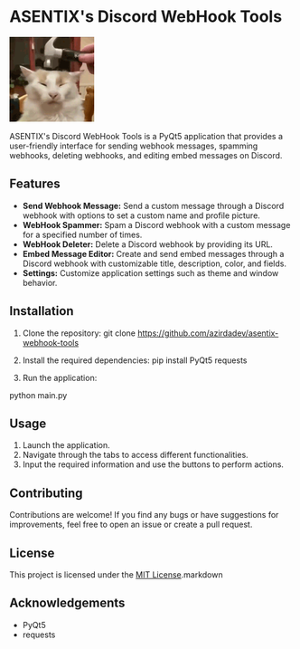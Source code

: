 # ASENTIX's Discord WebHook Tools

![Icon](icon.png)

ASENTIX's Discord WebHook Tools is a PyQt5 application that provides a user-friendly interface for sending webhook messages, spamming webhooks, deleting webhooks, and editing embed messages on Discord.

## Features

- **Send Webhook Message:** Send a custom message through a Discord webhook with options to set a custom name and profile picture.
- **WebHook Spammer:** Spam a Discord webhook with a custom message for a specified number of times.
- **WebHook Deleter:** Delete a Discord webhook by providing its URL.
- **Embed Message Editor:** Create and send embed messages through a Discord webhook with customizable title, description, color, and fields.
- **Settings:** Customize application settings such as theme and window behavior.

## Installation

1. Clone the repository:
git clone https://github.com/azirdadev/asentix-webhook-tools

2. Install the required dependencies:
pip install PyQt5 requests

3. Run the application:
   
python main.py

## Usage

1. Launch the application.
2. Navigate through the tabs to access different functionalities.
3. Input the required information and use the buttons to perform actions.


## Contributing

Contributions are welcome! If you find any bugs or have suggestions for improvements, feel free to open an issue or create a pull request.

## License

This project is licensed under the [MIT License](LICENSE).markdown

## Acknowledgements

- PyQt5
- requests
